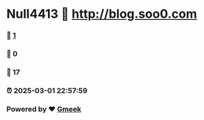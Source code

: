 # Null4413 :link: http://blog.soo0.com 
### :page_facing_up: [1](http://blog.soo0.com/tag.html) 
### :speech_balloon: 0 
### :hibiscus: 17 
### :alarm_clock: 2025-03-01 22:57:59 
### Powered by :heart: [Gmeek](https://github.com/Meekdai/Gmeek)
